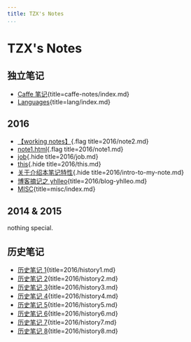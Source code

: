 ```yaml
---
title: TZX's Notes
...
```


# TZX's Notes

## 独立笔记

-   [Caffe 笔记](caffe-notes/index.html){title=caffe-notes/index.md}
-   [Languages](lang/index.html){title=lang/index.md}

## 2016

-   [【working notes】](2016/note2.html){.flag title=2016/note2.md}
-   [note1.html](2016/note1.html){.flag title=2016/note1.md}
-   [job](2016/job.html){.hide title=2016/job.md}
-   [this](2016/this.html){.hide title=2016/this.md}
-   [关于介绍本笔记特性](2016/intro-to-my-note.html){.hide title=2016/intro-to-my-note.md}
-   [博客摘记之 yhlleo](2016/blog-yhlleo.html){title=2016/blog-yhlleo.md}
-   [MISC](misc/index.html){title=misc/index.md}

## 2014 & 2015

nothing special.

## 历史笔记

-   [历史笔记 1](2016/history1.html){title=2016/history1.md}
-   [历史笔记 2](2016/history2.html){title=2016/history2.md}
-   [历史笔记 3](2016/history3.html){title=2016/history3.md}
-   [历史笔记 4](2016/history4.html){title=2016/history4.md}
-   [历史笔记 5](2016/history5.html){title=2016/history5.md}
-   [历史笔记 6](2016/history6.html){title=2016/history6.md}
-   [历史笔记 7](2016/history7.html){title=2016/history7.md}
-   [历史笔记 8](2016/history8.html){title=2016/history8.md}
